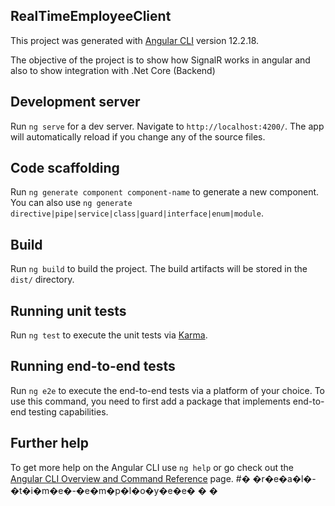 ## RealTimeEmployeeClient

This project was generated with [Angular CLI](https://github.com/angular/angular-cli) version 12.2.18.

The objective of the project is to show how SignalR works in angular and also to show integration with .Net Core (Backend)

## Development server

Run `ng serve` for a dev server. Navigate to `http://localhost:4200/`. The app will automatically reload if you change any of the source files.

## Code scaffolding

Run `ng generate component component-name` to generate a new component. You can also use `ng generate directive|pipe|service|class|guard|interface|enum|module`.

## Build

Run `ng build` to build the project. The build artifacts will be stored in the `dist/` directory.

## Running unit tests

Run `ng test` to execute the unit tests via [Karma](https://karma-runner.github.io).

## Running end-to-end tests

Run `ng e2e` to execute the end-to-end tests via a platform of your choice. To use this command, you need to first add a package that implements end-to-end testing capabilities.

## Further help

To get more help on the Angular CLI use `ng help` or go check out the [Angular CLI Overview and Command Reference](https://angular.io/cli) page.
#� �r�e�a�l�-�t�i�m�e�-�e�m�p�l�o�y�e�e�
�
�
